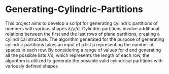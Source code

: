 # Generating-Cylindric-Partitions
This project aims to develop a script for generating cylindric partitions of numbers with various shapes λ/μ/d. 
Cylindric partitions involve additional relations between the first and the last rows of plane partitions, creating a 
cylindrical structure. The algorithm generated for the purpose of generating cylindric partitions takes an input of 
a list μ representing the number of spaces in each row. By considering a range of values for d and generating all 
the possible lists λ’s, which represents the length of each row, the algorithm is utilized to generate the possible 
valid cylindrical partitions with variously defined shapes
